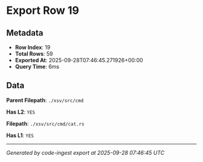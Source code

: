 # Export Row 19

## Metadata

- **Row Index**: 19
- **Total Rows**: 59
- **Exported At**: 2025-09-28T07:46:45.271926+00:00
- **Query Time**: 6ms

## Data

**Parent Filepath**: `./xsv/src/cmd`

**Has L2**: `YES`

**Filepath**: `./xsv/src/cmd/cat.rs`

**Has L1**: `YES`

---

*Generated by code-ingest export at 2025-09-28 07:46:45 UTC*
